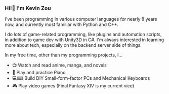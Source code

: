 ### Hi!👋 I'm Kevin Zou

I've been programming in various computer languages for nearly 8 years now, and currently most familiar with Python and C++.

I do lots of game-related programming, like plugins and automation scripts, in addition to game dev with Unity3D in C#. I'm always interested in learning more about tech, especially on the backend server side of things.

In my free time, other than my programming projects, I... 

- 📺 Watch and read anime, manga, and novels
- 🎹 Play and practice Piano
- 💻⌨ Build DIY Small-form-factor PCs and Mechanical Keyboards
- 🎮 Play video games (Final Fantasy XIV is my current vice)
<!--
- 📝 Write about my thoughts and opinions in my blog: [Null Comment]()
-->

